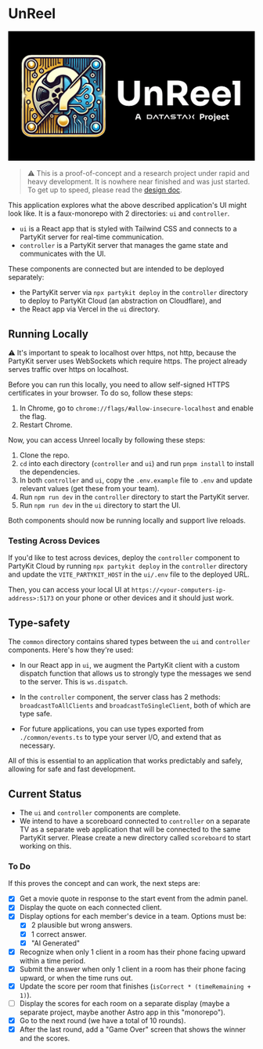 # UnReel

![Logo](./ui/public/og-image.png)

> ⚠️ This is a proof-of-concept and a research project under rapid and heavy development. It is nowhere near finished and was just started. To get up to speed, please read the [design doc](https://www.tldraw.com/ro/bJJ_oD7wKaF0GoDq5Lryv?d=v322.64.1732.1073.page).

This application explores what the above described application's UI might look like. It is a faux-monorepo with 2 directories: `ui` and `controller`.

- `ui` is a React app that is styled with Tailwind CSS and connects to a PartyKit server for real-time communication.
- `controller` is a PartyKit server that manages the game state and communicates with the UI.

These components are connected but are intended to be deployed separately:

- the PartyKit server via `npx partykit deploy` in the `controller` directory to deploy to PartyKit Cloud (an abstraction on Cloudflare), and
- the React app via Vercel in the `ui` directory.

## Running Locally

⚠️ It's important to speak to localhost over https, not http, because the PartyKit server uses WebSockets which require https. The project already serves traffic over https on localhost.

Before you can run this locally, you need to allow self-signed HTTPS certificates in your browser. To do so, follow these steps:

1. In Chrome, go to `chrome://flags/#allow-insecure-localhost` and enable the flag.
2. Restart Chrome.

Now, you can access Unreel locally by following these steps:

1. Clone the repo.
2. `cd` into each directory (`controller` and `ui`) and run `pnpm install` to install the dependencies.
3. In both `controller` and `ui`, copy the `.env.example` file to `.env` and update relevant values (get these from your team).
4. Run `npm run dev` in the `controller` directory to start the PartyKit server.
5. Run `npm run dev` in the `ui` directory to start the UI.

Both components should now be running locally and support live reloads.

### Testing Across Devices

If you'd like to test across devices, deploy the `controller` component to PartyKit Cloud by running `npx partykit deploy` in the `controller` directory and update the `VITE_PARTYKIT_HOST` in the `ui/.env` file to the deployed URL.

Then, you can access your local UI at `https://<your-computers-ip-address>:5173` on your phone or other devices and it should just work.

## Type-safety

The `common` directory contains shared types between the `ui` and `controller` components. Here's how they're used:

- In our React app in `ui`, we augment the PartyKit client with a custom dispatch function that allows us to strongly type the messages we send to the server. This is `ws.dispatch`.

- In the `controller` component, the server class has 2 methods: `broadcastToAllClients` and `broadcastToSingleClient`, both of which are type safe.

- For future applications, you can use types exported from `./common/events.ts` to type your server I/O, and extend that as necessary.

All of this is essential to an application that works predictably and safely, allowing for safe and fast development.

## Current Status

- The `ui` and `controller` components are complete.
- We intend to have a scoreboard connected to `controller` on a separate TV as a separate web application that will be connected to the same PartyKit server. Please create a new directory called `scoreboard` to start working on this.

### To Do

If this proves the concept and can work, the next steps are:

- [x] Get a movie quote in response to the start event from the admin panel.
- [x] Display the quote on each connected client.
- [x] Display options for each member's device in a team. Options must be:
  - [x] 2 plausible but wrong answers.
  - [x] 1 correct answer.
  - [x] "AI Generated"
- [x] Recognize when only 1 client in a room has their phone facing upward within a time period.
- [x] Submit the answer when only 1 client in a room has their phone facing upward, or when the time runs out.
- [x] Update the score per room that finishes (`isCorrect * (timeRemaining + 1)`).
- [ ] Display the scores for each room on a separate display (maybe a separate project, maybe another Astro app in this "monorepo").
- [x] Go to the next round (we have a total of 10 rounds).
- [x] After the last round, add a "Game Over" screen that shows the winner and the scores.
